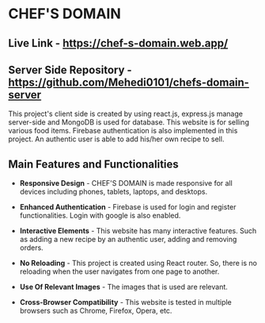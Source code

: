 # CHEF'S DOMAIN

## **Live Link** - <a href="https://chef-s-domain.web.app/">https://chef-s-domain.web.app/</a>

## **Server Side Repository** - <a href="https://github.com/Mehedi0101/chefs-domain-server">https://github.com/Mehedi0101/chefs-domain-server</a>

This project's client side is created by using react.js, express.js manage server-side and MongoDB is used for database. This website is for selling various food items. Firebase authentication is also implemented in this project.
An authentic user is able to add his/her own recipe to sell.

## Main Features and Functionalities
- **Responsive Design** - CHEF'S DOMAIN is made responsive for all devices including phones, tablets, laptops, and desktops.

- **Enhanced Authentication** - Firebase is used for login and register functionalities. Login with google is also enabled.

- **Interactive Elements** - This website has many interactive features. Such as adding a new recipe by an authentic user, adding and removing orders.

- **No Reloading** - This project is created using React router. So, there is no reloading when the user navigates from one page to another.

- **Use Of Relevant Images** - The images that is used are relevant.

- **Cross-Browser Compatibility** - This website is tested in multiple browsers such as Chrome, Firefox, Opera, etc.